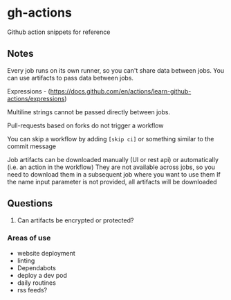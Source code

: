 # gh-actions

Github action snippets for reference

## Notes

Every job runs on its own runner, so you can't share data between jobs. You can use artifacts to pass data between jobs.

Expressions - (<https://docs.github.com/en/actions/learn-github-actions/expressions>)

Multiline strings cannot be passed directly between jobs.

Pull-requests based on forks do not trigger a workflow

You can skip a workflow by adding `[skip ci]` or something similar to the commit message

Job artifacts can be downloaded manually (UI or rest api) or automatically (i.e. an action in the workflow)
They are not available across jobs, so you need to download them in a subsequent job where you want to use them
If the name input parameter is not provided, all artifacts will be downloaded

## Questions

1. Can artifacts be encrypted or protected?

### Areas of use

- website deployment
- linting
- Dependabots
- deploy a dev pod
- daily routines
- rss feeds?
